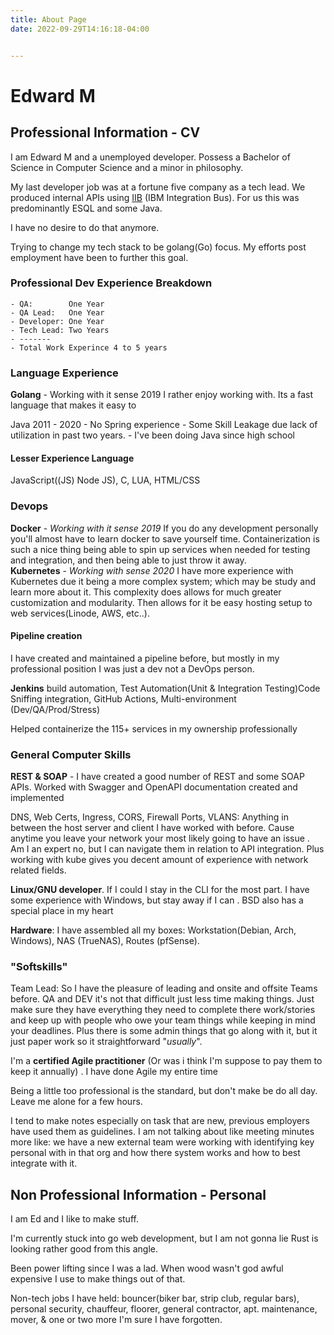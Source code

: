 ```yaml
---
title: About Page
date: 2022-09-29T14:16:18-04:00


---
```

# Edward M
## Professional Information - CV

I am Edward M and a unemployed developer.
Possess a Bachelor of Science in Computer Science and a minor in philosophy.

 My last developer job was at a fortune five company as a tech lead. We produced internal APIs using [IIB](https://www.ibm.com/cloud/iib-app-connect-migration) (IBM Integration Bus). For us this was predominantly ESQL and some Java.

I have no desire to do that anymore. 

Trying to change my tech stack to be golang(Go) focus. My efforts post employment have been to further this goal. 
 
 ### Professional Dev Experience Breakdown

	- QA:        One Year
	- QA Lead:   One Year 
	- Developer: One Year
	- Tech Lead: Two Years  
	- -------
	- Total Work Experince 4 to 5 years


 
 ### Language Experience
 
 **Golang** - Working with it sense 2019 
	I rather enjoy working with. Its a fast language that makes it easy to   
 
 Java 2011 - 2020 
	 - No Spring experience 
	 - Some Skill Leakage due lack of utilization in past two years. 
	 - I've been doing Java since high school
	   
#### Lesser Experience Language
JavaScript((JS) Node JS), C, LUA, HTML/CSS

### Devops
**Docker** - *Working with it sense 2019*
	If you do any development personally you'll almost have to learn docker to save yourself time.  Containerization is such a nice thing being able to spin up services when needed for testing and integration, and then being able to just throw it away.    
**Kubernetes** - *Working with sense 2020*
	I have more experience with Kubernetes due it being a more complex system; which may be study and learn more about it. This complexity does allows for much greater customization and modularity. Then allows for it be easy hosting setup to web services(Linode, AWS, etc..).  

#### Pipeline creation
I have created and maintained a pipeline before, but mostly in my professional position I was just a dev not a DevOps person. 

**Jenkins** build automation, Test Automation(Unit &  Integration Testing)Code Sniffing integration, GitHub Actions, Multi-environment (Dev/QA/Prod/Stress) 


Helped containerize the 115+ services in my ownership professionally 

### General Computer Skills

**REST & SOAP** - I have created a good number of REST and some SOAP APIs. Worked with Swagger and OpenAPI documentation created and implemented 

DNS, Web Certs, Ingress, CORS, Firewall Ports, VLANS: Anything in between the host server and client I have worked with before. Cause anytime you leave your network your most likely going to have an issue . Am I an expert no, but I can navigate them in relation to API integration. Plus working with kube gives you decent amount of experience with network related fields.  

**Linux/GNU developer**. If I could I stay in the CLI for the most part.  I have some experience with Windows, but stay away if I can . BSD also has a special place in my heart

**Hardware**: I have assembled all my boxes: Workstation(Debian, Arch, Windows), NAS (TrueNAS), Routes (pfSense). 



### "Softskills"

Team Lead: So I have the pleasure of leading and onsite and offsite Teams before. QA and DEV it's not that difficult just less time making things. Just make sure they have everything they need to complete there work/stories and keep up with people who owe your team things while keeping in mind your deadlines. Plus there is some admin things that go along with it, but it just paper work so it straightforward "*usually*".  

I'm a **certified Agile practitioner** (Or was i think I'm suppose to pay them to keep it annually) . I have done Agile my entire time 

Being a little too professional is the standard, but don't make be do all day. Leave me alone for a few hours. 

I tend to make notes especially on task that are new, previous employers have used them as guidelines. I am not talking about like meeting minutes more like: we have a new external team were working with identifying key personal with in that org and how there system works and how to best integrate with it. 

## Non Professional Information - Personal 

I am Ed and I like to make stuff. 

I'm currently stuck into go web development, but I am not gonna lie Rust is looking rather good from this angle. 

Been power lifting since I was a lad. When wood wasn't god awful expensive I use to make things out of that. 

Non-tech jobs I have held: bouncer(biker bar, strip club, regular bars), personal security, chauffeur, floorer, general contractor, apt. maintenance, mover, & one or two more I'm sure I  have forgotten.   